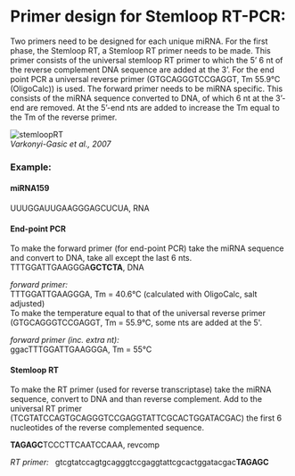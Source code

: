 # Primer design for Stemloop RT-PCR:
Two primers need to be designed for each unique miRNA. For the first phase, the Stemloop RT, a Stemloop RT primer 
needs to be made. This primer consists of the universal stemloop RT primer to which the 5’ 6 nt of the reverse complement DNA
sequence are added at the 3’.
For the end point PCR a universal reverse primer (GTGCAGGGTCCGAGGT, Tm 55.9&deg;C (OligoCalc)) is used. 
The forward primer needs to be miRNA specific. This consists of the miRNA sequence converted to DNA, 
of which 6 nt at the 3’-end are removed. At the 5’-end nts are added to increase the Tm equal to the Tm of the reverse primer.

![stemloopRT](https://www.ncbi.nlm.nih.gov/pmc/articles/PMC2225395/bin/1746-4811-3-12-1.jpg)<br/>
*Varkonyi-Gasic et al., 2007*<br/>

### Example:
#### miRNA159<br/>
UUUGGAUUGAAGGGAGCUCUA, RNA<br/>

#### End-point PCR
To make the forward primer (for end-point PCR) take the miRNA sequence and convert to DNA, take all except the last 6 nts.<br/>
TTTGGATTGAAGGGA**GCTCTA**, DNA<br/>

*forward primer:*<br/>
TTTGGATTGAAGGGA, Tm = 40.6&deg;C (calculated with OligoCalc, salt adjusted)<br/>
To make the temperature equal to that of the universal reverse primer (GTGCAGGGTCCGAGGT, Tm = 55.9&deg;C, some nts are added at the 5'.<br/>

*forward primer (inc. extra nt):*<br/>
ggacTTTGGATTGAAGGGA, Tm = 55&deg;C<br/>

#### Stemloop RT
To make the RT primer (used for reverse transcriptase) take the miRNA sequence, convert to DNA and than reverse complement.
Add to the universal RT primer (TCGTATCCAGTGCAGGGTCCGAGGTATTCGCACTGGATACGAC) the first 6 nucleotides of the reverse complemented sequence.

**TAGAGC**TCCCTTCAATCCAAA, revcomp<br/>

*RT primer:*&nbsp;&nbsp;&nbsp;gtcgtatccagtgcagggtccgaggtattcgcactggatacgac**TAGAGC**

